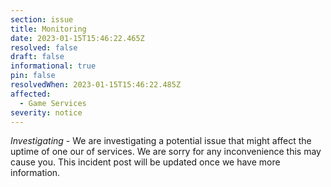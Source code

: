 ```yaml
---
section: issue
title: Monitoring
date: 2023-01-15T15:46:22.465Z
resolved: false
draft: false
informational: true
pin: false
resolvedWhen: 2023-01-15T15:46:22.485Z
affected:
  - Game Services
severity: notice
---
```

*Investigating* - We are investigating a potential issue that might affect the uptime of one our of services. We are sorry for any inconvenience this may cause you. This incident post will be updated once we have more information.